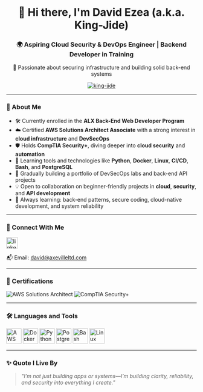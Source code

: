 <h1 align="center">👋 Hi there, I'm David Ezea (a.k.a. King-Jide)</h1>
<h3 align="center">🌍 Aspiring Cloud Security & DevOps Engineer | Backend Developer in Training</h3>
<p align="center">🚀 Passionate about securing infrastructure and building solid back-end systems</p>

<p align="center">
  <a href="https://github.com/king-jide">
    <img src="https://komarev.com/ghpvc/?username=king-jide&label=Profile%20views&color=brightgreen&style=flat" alt="king-jide" />
  </a>
</p>

---

### 🌟 About Me

- 🛠 Currently enrolled in the **ALX Back-End Web Developer Program**
- ☁️ Certified **AWS Solutions Architect Associate** with a strong interest in **cloud infrastructure** and **DevSecOps**
- 🛡️ Holds **CompTIA Security+**, diving deeper into **cloud security** and **automation**
- 🧰 Learning tools and technologies like **Python**, **Docker**, **Linux**, **CI/CD**, **Bash**, and **PostgreSQL**
- 🔄 Gradually building a portfolio of DevSecOps labs and back-end API projects
- 💡 Open to collaboration on beginner-friendly projects in **cloud**, **security**, and **API development**
- 📖 Always learning: back-end patterns, secure coding, cloud-native development, and system reliability

---

### 🔗 Connect With Me

<p align="left">
  <a href="https://linkedin.com/in/david-ezea" target="blank">
    <img align="center" src="https://cdn.jsdelivr.net/npm/simple-icons@3.0.1/icons/linkedin.svg" alt="linkedin" height="30" width="30" />
  </a>
</p>

📬 Email: [david@axevilleltd.com](mailto:david@axevilleltd.com)

---

### 📜 Certifications

<p align="left">
  <img src="https://img.shields.io/badge/AWS-Solutions%20Architect%20Associate-%23FF9900?style=for-the-badge&logo=amazonaws&logoColor=white" alt="AWS Solutions Architect" />
  <img src="https://img.shields.io/badge/CompTIA-Security+-%23E21818?style=for-the-badge&logo=comptia&logoColor=white" alt="CompTIA Security+" />
</p>

---

### 🛠️ Languages and Tools

<p align="left">
  <img src="https://cdn.jsdelivr.net/gh/devicons/devicon/icons/aws/aws-original.svg" alt="AWS" width="40" height="40"/>
  <img src="https://cdn.jsdelivr.net/gh/devicons/devicon/icons/docker/docker-original.svg" alt="Docker" width="40" height="40"/>
  <img src="https://cdn.jsdelivr.net/gh/devicons/devicon/icons/python/python-original.svg" alt="Python" width="40" height="40"/>
  <img src="https://cdn.jsdelivr.net/gh/devicons/devicon/icons/postgresql/postgresql-original.svg" alt="PostgreSQL" width="40" height="40"/>
  <img src="https://cdn.jsdelivr.net/gh/devicons/devicon/icons/bash/bash-original.svg" alt="Bash" width="40" height="40"/>
  <img src="https://cdn.jsdelivr.net/gh/devicons/devicon/icons/linux/linux-original.svg" alt="Linux" width="40" height="40"/>
</p>

---

### ✨ Quote I Live By

> *"I’m not just building apps or systems—I’m building clarity, reliability, and security into everything I create."*

